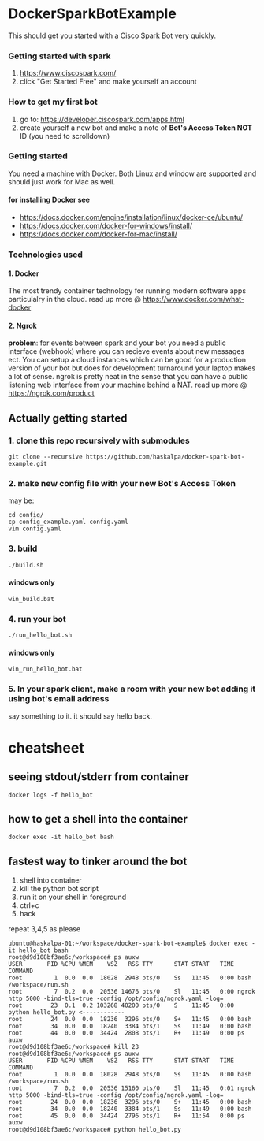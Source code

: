 # DockerSparkBotExample
This should get you started with a Cisco Spark Bot very quickly.

### Getting started with spark 
1. https://www.ciscospark.com/
2. click "Get Started Free" and make yourself an account

### How to get my first bot
1. go to: https://developer.ciscospark.com/apps.html
2. create yourself a new bot and make a note of **Bot's Access Token NOT** ID (you need to scrolldown)

### Getting started
You need a machine with Docker. Both Linux and window are supported and should just work for Mac as well.
#### for installing Docker see
- https://docs.docker.com/engine/installation/linux/docker-ce/ubuntu/
- https://docs.docker.com/docker-for-windows/install/
- https://docs.docker.com/docker-for-mac/install/

### Technologies used
#### 1. Docker
The most trendy container technology for running modern software apps particulalry in the cloud.
read up more @ https://www.docker.com/what-docker

#### 2. Ngrok
**problem**: for events between spark and your bot you need a public interface (webhook) where you can recieve events about new messages ect.
You can setup a cloud instances which can be good for a production version of your bot but does for development turnaround your laptop makes a lot of sense. ngrok is pretty neat in the sense that you can have a public listening web interface from your machine behind a NAT.
read up more @ https://ngrok.com/product

## Actually getting started
### 1. clone this repo recursively with submodules
```
git clone --recursive https://github.com/haskalpa/docker-spark-bot-example.git
```
### 2. make new config file with your new Bot's Access Token
may be:
```
cd config/
cp config_example.yaml config.yaml
vim config.yaml
```

### 3. build
```
./build.sh 
```
#### windows only
```
win_build.bat
```

### 4. run your bot
```
./run_hello_bot.sh 
```
#### windows only
```
win_run_hello_bot.bat
```

### 5. In your spark client, make a room with your new bot adding it using bot's email address
say something to it. it should say hello back.

# cheatsheet
## seeing stdout/stderr from container
```
docker logs -f hello_bot
```

## how to get a shell into the container
```
docker exec -it hello_bot bash
```

## fastest way to tinker around the bot
1. shell into container
2. kill the python bot script
3. run it on your shell in foreground
4. ctrl+c
5. hack

repeat 3,4,5 as please
```
ubuntu@haskalpa-01:~/workspace/docker-spark-bot-example$ docker exec -it hello_bot bash
root@d9d108bf3ae6:/workspace# ps auxw
USER       PID %CPU %MEM    VSZ   RSS TTY      STAT START   TIME COMMAND
root         1  0.0  0.0  18028  2948 pts/0    Ss   11:45   0:00 bash /workspace/run.sh
root         7  0.2  0.0  20536 14676 pts/0    Sl   11:45   0:00 ngrok http 5000 -bind-tls=true -config /opt/config/ngrok.yaml -log=
root        23  0.1  0.2 103268 40200 pts/0    S    11:45   0:00 python hello_bot.py <------------
root        24  0.0  0.0  18236  3296 pts/0    S+   11:45   0:00 bash
root        34  0.0  0.0  18240  3384 pts/1    Ss   11:49   0:00 bash
root        44  0.0  0.0  34424  2808 pts/1    R+   11:49   0:00 ps auxw
root@d9d108bf3ae6:/workspace# kill 23
root@d9d108bf3ae6:/workspace# ps auxw 
USER       PID %CPU %MEM    VSZ   RSS TTY      STAT START   TIME COMMAND
root         1  0.0  0.0  18028  2948 pts/0    Ss   11:45   0:00 bash /workspace/run.sh
root         7  0.2  0.0  20536 15160 pts/0    Sl   11:45   0:01 ngrok http 5000 -bind-tls=true -config /opt/config/ngrok.yaml -log=
root        24  0.0  0.0  18236  3296 pts/0    S+   11:45   0:00 bash
root        34  0.0  0.0  18240  3384 pts/1    Ss   11:49   0:00 bash
root        45  0.0  0.0  34424  2796 pts/1    R+   11:54   0:00 ps auxw  
root@d9d108bf3ae6:/workspace# python hello_bot.py 
```
